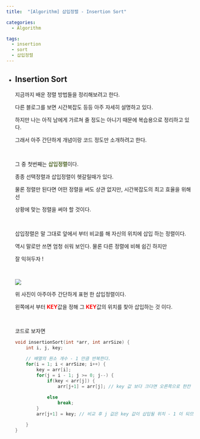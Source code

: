 ```yaml
---
title:  "[Algorithm] 삽입정렬 - Insertion Sort"

categories:
  - Algorithm

tags:
  - insertion
  - sort
  - 삽입정렬
---
```


- ## Insertion Sort

  지금까지 배운 정렬 방법들을 정리해보려고 한다.

  다른 블로그를 보면 시간복잡도 등등 아주 자세히 설명하고 있다.

  하지만 나는 아직 남에게 가르쳐 줄 정도는 아니기 때문에 복습용으로 정리하고 있다.

  그래서 아주 간단하게 개념이랑 코드 정도만 소개하려고 한다.

  <br>

  그 중 첫번째는 <span style="color:darkolivegreen">**삽입정렬**</span>이다.

  종종 선택정렬과 삽입정렬이 헷갈릴때가 있다.

  물론 정렬만 된다면 어떤 정렬을 써도 상관 없지만, 시간복잡도의 최고 효율을 위해선

  상황에 맞는 정렬을 써야 할 것이다.
  
  <br>
  
  삽입정렬은 말 그대로 앞에서 부터 비교를 해 자신의 위치에 삽입 하는 정렬이다.
  
  역시 말로만 쓰면 엄청 쉬워 보인다. 물론 다른 정렬에 비해 쉽긴 하지만
  
  잘 익혀두자 !
  
  <br>
  
  ![](https://nam-ki-bok.github.io/assets/images/algorithm/insertion.png)
  
  위 사진이 아주아주 간단하게 표현 한 삽입정렬이다.
  
  왼쪽에서 부터 <span style="color:red">**KEY**</span>값을 정해 그 <span style="color:red">**KEY**</span>값의 위치를 찾아 삽입하는 것 이다.
  
  <br>
  
  코드로 보자면
  
  ```c
  void insertionSort(int *arr, int arrSize) {
      int i, j, key;
      
      // 배열의 원소 개수 - 1 만큼 반복한다.
      for(i = 1; i < arrSize; i++) {
          key = arr[i];
          for(j = i - 1; j >= 0; j--) {
              if(key < arr[j]) {
                  arr[j+1] = arr[j]; // key 값 보다 크다면 오른쪽으로 한칸 이동
              
              else
                  break;
          }
          arr[j+1] = key; // 비교 후 j 값은 key 값이 삽입될 위치 - 1 이 되므로
  
      }
  }
  ```
  
  

